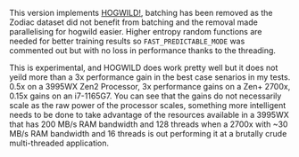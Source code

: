 This version implements [HOGWILD!](https://arxiv.org/pdf/1106.5730.pdf), batching has been removed as the Zodiac dataset did not benefit from batching and the removal made parallelising for hogwild easier. Higher entropy random functions are needed for better training results so `FAST_PREDICTABLE_MODE` was commented out but with no loss in performance thanks to the threading.

This is experimental, and HOGWILD does work pretty well but it does not yeild more than a 3x performance gain in the best case senarios in my tests. 0.5x on a 3995WX Zen2 Processor, 3x performance gains on a Zen+ 2700x, 0.15x gains on an i7-1165G7. You can see that the gains do not necessarily scale as the raw power of the processor scales, something more intelligent needs to be done to take advantage of the resources available in a 3995WX that has 200 MB/s RAM bandwidth and 128 threads when a 2700x with ~30 MB/s RAM bandwidth and 16 threads is out performing it at a brutally crude multi-threaded application.

